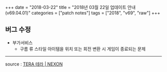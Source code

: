 +++
date = "2018-03-22"
title = "2018년 03월 22일 업데이트 안내 (v69.04.01)"
categories = ["patch notes"]
tags = ["2018", "v69", "raw"]
+++

## 버그 수정

- 부가서비스
  - 구름 류 스타일 아이템을 위치 또는 회전 변환 시 게임이 종료되는 문제

----

source : [TERA 테라 | NEXON](http://tera.nexon.com/news/update/view.aspx?n4articlesn=324)
